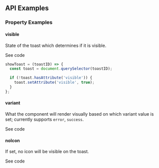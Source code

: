 <!-- AURO-GENERATED-CONTENT:START (FILE:src=./../api.md) -->
<!-- AURO-GENERATED-CONTENT:END -->

## API Examples

### Property Examples

#### visible

State of the toast which determines if it is visible.

<div class="exampleWrapper">
  <!-- AURO-GENERATED-CONTENT:START (FILE:src=./../../apiExamples/visible.html) -->
  <!-- AURO-GENERATED-CONTENT:END -->
</div>
<auro-accordion lowProfile justifyRight>
  <span slot="trigger">See code</span>

```js 
showToast = (toastID) => {
  const toast = document.querySelector(toastID);

  if (!toast.hasAttribute('visible')) {
    toast.setAttribute('visible', true);
  }
};
```
<!-- AURO-GENERATED-CONTENT:START (CODE:src=./../../apiExamples/visible.html) -->
<!-- AURO-GENERATED-CONTENT:END -->

</auro-accordion>

#### variant

What the component will render visually based on which variant value is set; currently supports `error`, `success`.

<div class="exampleWrapper">
  <!-- AURO-GENERATED-CONTENT:START (FILE:src=./../../apiExamples/variant.html) -->
  <!-- AURO-GENERATED-CONTENT:END -->
</div>
<auro-accordion lowProfile justifyRight>
  <span slot="trigger">See code</span>

<!-- AURO-GENERATED-CONTENT:START (CODE:src=./../../apiExamples/variant.html) -->
<!-- AURO-GENERATED-CONTENT:END -->

</auro-accordion>

#### noIcon

If set, no icon will be visible on the toast.

<div class="exampleWrapper">
  <!-- AURO-GENERATED-CONTENT:START (FILE:src=./../../apiExamples/noIcon.html) -->
  <!-- AURO-GENERATED-CONTENT:END -->
</div>
<auro-accordion lowProfile justifyRight>
  <span slot="trigger">See code</span>

<!-- AURO-GENERATED-CONTENT:START (CODE:src=./../../apiExamples/noIcon.html) -->
<!-- AURO-GENERATED-CONTENT:END -->

</auro-accordion>
